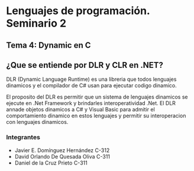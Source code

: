 # Lenguajes de programación. Seminario 2

## Tema 4: Dynamic en C #

## ¿Que se entiende por DLR y CLR en .NET?
  DLR (Dynamic Language Runtime) es una libreria que todos lenguajes dinamicos y el compilador de C# usan para ejecutar codigo dinamico.

  El proposito del DLR es permitir que un sistema de lenguajes dinamicos se ejecute en .Net Framework y brindarles interoperatividad .Net. El DLR annade objetos dinamicos a C# y Visual Basic para admitir el comportamiento dinamico en estos lenguajes y permitir su interoperacion con lenguajes dinamicos.

### Integrantes

- Javier E. Domínguez Hernández C-312
- David Orlando De Quesada Oliva C-311
- Daniel de la Cruz Prieto C-311
